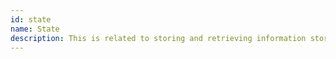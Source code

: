 ```yaml
---
id: state
name: State
description: This is related to storing and retrieving information stored in Drupal State.
---
```

